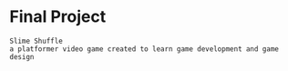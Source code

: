 # Final Project
	Slime Shuffle
	a platformer video game created to learn game development and game design